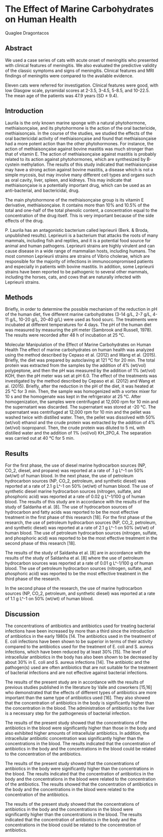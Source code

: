# The Effect of Marine Carbohydrates on Human Health
Quaglee Dragontacos


## Abstract
We used a case series of cats with acute onset of meningitis who presented with clinical features of meningitis. We also evaluated the predictive validity of the classic symptoms and signs of meningitis. Clinical features and MRI findings of meningitis were compared to the available evidence.

Eleven cats were referred for investigation. Clinical features were good, with low Glasgow scale, pyramidal scores at 2-3.5, 3-4.5, 5-8.5, and 10-22.5. The mean age of the patients was 47.9 years (SD ± 9.4).


## Introduction
Laurila is the only known marine sponge with a natural phytohormone, methiaisonçaise, and its phytohormone is the action of the oral bactericide, methiaisonçais. In the course of the studies, we studied the effects of the oral bactericidal activity of methiaisonçaise and found that methiaisonçaise had a more potent action than the other phytohormones. For instance, the action of methiaisonçaise against bovine mastitis was much stronger than that of vitamin E. The action of methiaisonçaise against mastitis is probably related to its action against phytohormones, which are synthesized by B-cystein methylation. The results of this study indicated that methiaisonçaise may have a strong action against bovine mastitis, a disease which is not a simple mycosis, but may involve many different cell types and organs such as oral cavity, liver, spleen, and kidneys. This may indicate that methiaisonçaise is a potentially important drug, which can be used as an anti-bacterial, and bactericidal, drug.

The main phytohormone of the methiaisonçaise group is its vitamin E derivative, methiaisonçaise. It contains more than 10% and 10.5% of the total and one-half of the total phenolic content, a concentration equal to the concentration of the drug itself. This is very important because of the side effects of the drug.

P. Laurila has an antagonistic bacterium called leprieurii (Berk. & Broda, unpublished results). Leprieurii is a bacterium that attacks the roots of many mammals, including fish and reptiles, and it is a potential food source for animal and human pathogens. Leprieurii strains are highly virulent and can cause disease in a wide range of mammalian hosts, including humans. The most common Leprieurii strains are strains of Vibrio cholerae, which are responsible for the majority of infections in immunocompromised patients and especially in patients with bovine mastitis. In addition, some Leprieurii strains have been reported to be pathogenic to several other mammals, including the horses, cats, and cows that are naturally infected with Leprieurii strains.


## Methods
Briefly, in order to determine the possible mechanism of the reduction in pH of the human diet, five different marine carbohydrates (3-14 g/L, 2-7 g/L, 4-11 g/L, 10-20 g/L, 20-40 g/L) were used as food sourc. The treatments were incubated at different temperatures for 4 days. The pH of the human diet was measured by measuring the pH meter (Sambrook and Russell, 1978). The results were recorded after 48 h of incubation at 25 °C.

Molecular Manipulation of the Effect of Marine Carbohydrates on Human Health
The effect of marine carbohydrates on human health was analyzed using the method described by Cepaso et al. (2012) and Wang et al. (2015). Briefly, the diet was prepared by autoclaving at 121 °C for 20 min. The total protein was extracted from the samples by the addition of 4% (wt/vol) polypeptone, and then the pH was measured by the addition of 1% (wt/vol) KOH, then the pH meter was set at pH 6.0. The effect of the treatments was investigated by the method described by Cepaso et al. (2012) and Wang et al. (2015). Briefly, after the reduction in the pH of the diet, it was heated at 25 °C for 3 min. Then, the sample was homogenized with a vortex mixer for 10 s and the homogenate was kept in the refrigerator at 25 °C. After homogenization, the samples were centrifuged at 12,000 rpm for 10 min and the supernatant was discarded. The supernatant was stored at -20 °C. The supernatant was centrifuged at 12,000 rpm for 10 min and the pellet was washed twice with distilled water. Then, the pellet was dissolved with 50% (wt/vol) ethanol and the crude protein was extracted by the addition of 4% (wt/vol) isopropanol. Then, the crude protein was diluted to 5 mL with distilled water and the addition of 1% (vol/vol) KH_2PO_4. The separation was carried out at 40 °C for 5 min.


## Results
For the first phase, the use of diesel marine hydrocarbon sources (NP, CO_2, diesel, and propane) was reported at a rate of .1 g L^-1 on 50% (wt/wt) of human blood. In the next phase, the use of petroleum hydrocarbon sources (NP, CO_2, petroleum, and synthetic diesel) was reported at a rate of 2.1 g L^-1 on 50% (wt/wt) of human blood. The use of synthetic diesel marine hydrocarbon sources (nitrogen, sulfate, and phosphoric acid) was reported at a rate of 0.02 g L^-1/100 g of human blood. The results of this study are in accordance with the results of the study of Saldanha et al. [8]. The use of hydrocarbon sources of hydrocarbon and fatty acids was reported to be the most effective treatment in the first phase of this research [18]. For the first phase of the research, the use of petroleum hydrocarbon sources (NP, CO_2, petroleum, and synthetic diesel) was reported at a rate of 2.1 g L^-1 on 50% (wt/wt) of human blood. The use of petroleum hydrocarbon sources (nitrogen, sulfate, and phosphoric acid) was reported to be the most effective treatment in the second phase of this research [18].

The results of the study of Saldanha et al. [8] are in accordance with the results of the study of Saldanha et al. [8] where the use of petroleum hydrocarbon sources was reported at a rate of 0.01 g L^-1/100 g of human blood. The use of petroleum hydrocarbon sources (nitrogen, sulfate, and phosphoric acid) was reported to be the most effective treatment in the third phase of the research.

In the second phase of the research, the use of marine hydrocarbon sources (NP, CO_2, petroleum, and synthetic diesel) was reported at a rate of 1.1 g L^-1 on 50% (wt/wt) of human blood.


## Discussion
The concentrations of antibiotics and antibiotics used for treating bacterial infections have been increased by more than a third since the introduction of antibiotics in the early 1980s [14. The antibiotics used in the treatment of E. coli infections have been shown to be superior in terms of their activity compared to the antibiotics used for the treatment of E. coli and S. aureus infections, which have been reduced by at least 30% [15]. The level of intracellular antibiotics in the body has also been shown to be decreased by about 30% in E. coli and S. aureus infections [14]. The antibiotic and the pathogen(s) used are often antibiotics that are not suitable for the treatment of bacterial infections and are not effective against bacterial infections.

The results of the present study are in accordance with the results of previous studies published in the literature by Valle and coworkers [15,16] who demonstrated that the effects of different types of antibiotics are more important than the same type of antibiotics used [16]. They also showed that the concentration of antibiotics in the body is significantly higher than the concentration in the blood. The administration of antibiotics to the liver is a necessary step for the pathogenesis of bacterial infection.

The results of the present study showed that the concentrations of the antibiotics in the blood were significantly higher than those in the body and also exhibited higher amounts of intracellular antibiotics. In addition, the intracellular antibiotic concentration was significantly higher than the concentrations in the blood. The results indicated that the concentration of antibiotics in the body and the concentrations in the blood could be related to the concentration of the antibiotics.

The results of the present study showed that the concentrations of antibiotics in the body were significantly higher than the concentrations in the blood. The results indicated that the concentration of antibiotics in the body and the concentrations in the blood were related to the concentration of the antibiotics. The results showed that the concentration of antibiotics in the body and the concentrations in the blood were related to the concentration of the antibiotics.

The results of the present study showed that the concentrations of antibiotics in the body and the concentrations in the blood were significantly higher than the concentrations in the blood. The results indicated that the concentration of antibiotics in the body and the concentrations in the blood could be related to the concentration of antibiotics.
